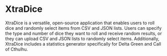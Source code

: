 # XtraDice

XtraDice is a versatile, open-source application that enables 
users to roll dice and randomly select items from CSV and JSON 
lists. Users can specify the type and number of dice they want 
to roll and receive random results, or they can upload CSV and 
JSON lists to randomly select items. Additionally, XtraDice 
includes a statistics generator specifically for Delta Green 
and Call of Cthulhu. 
